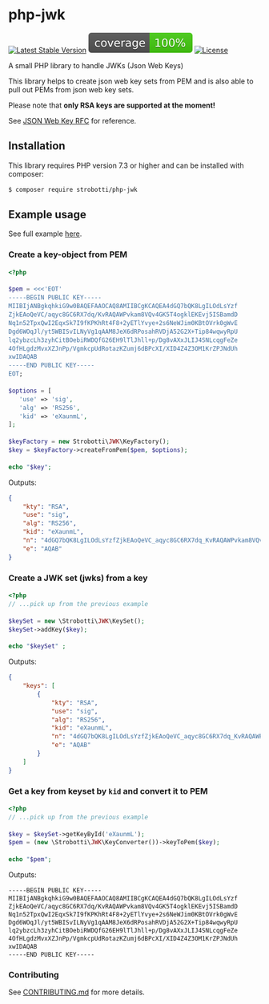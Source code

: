 # php-jwk

[![Latest Stable Version](https://poser.pugx.org/strobotti/php-jwk/v/stable)](https://packagist.org/packages/strobotti/php-jwk)
![coverage](https://raw.githubusercontent.com/Strobotti/php-jwk/gh-pages/.badges/master/coverage.svg)
[![License](https://poser.pugx.org/strobotti/php-jwk/license)](https://packagist.org/packages/strobotti/php-jwk)

A small PHP library to handle JWKs (Json Web Keys)

This library helps to create json web key sets from PEM and is also able to pull out PEMs from json web key sets.

Please note that **only RSA keys are supported at the moment!**

See [JSON Web Key RFC](https://tools.ietf.org/html/rfc7517) for reference.

## Installation

This library requires PHP version 7.3 or higher and can be installed with composer:

```bash
$ composer require strobotti/php-jwk
```

## Example usage

See full example [here](examples/full-flow.php).

### Create a key-object from PEM

```php
<?php

$pem = <<<'EOT'
-----BEGIN PUBLIC KEY-----
MIIBIjANBgkqhkiG9w0BAQEFAAOCAQ8AMIIBCgKCAQEA4dGQ7bQK8LgILOdLsYzf
ZjkEAoQeVC/aqyc8GC6RX7dq/KvRAQAWPvkam8VQv4GK5T4ogklEKEvj5ISBamdD
Nq1n52TpxQwI2EqxSk7I9fKPKhRt4F8+2yETlYvye+2s6NeWJim0KBtOVrk0gWvE
Dgd6WOqJl/yt5WBISvILNyVg1qAAM8JeX6dRPosahRVDjA52G2X+Tip84wqwyRpU
lq2ybzcLh3zyhCitBOebiRWDQfG26EH9lTlJhll+p/Dg8vAXxJLIJ4SNLcqgFeZe
4OfHLgdzMvxXZJnPp/VgmkcpUdRotazKZumj6dBPcXI/XID4Z4Z3OM1KrZPJNdUh
xwIDAQAB
-----END PUBLIC KEY-----
EOT;

$options = [
   'use' => 'sig',
   'alg' => 'RS256',
   'kid' => 'eXaunmL',
];

$keyFactory = new Strobotti\JWK\KeyFactory();
$key = $keyFactory->createFromPem($pem, $options);

echo "$key";
```

Outputs:

```json
{
    "kty": "RSA",
    "use": "sig",
    "alg": "RS256",
    "kid": "eXaunmL",
    "n": "4dGQ7bQK8LgILOdLsYzfZjkEAoQeVC_aqyc8GC6RX7dq_KvRAQAWPvkam8VQv4GK5T4ogklEKEvj5ISBamdDNq1n52TpxQwI2EqxSk7I9fKPKhRt4F8-2yETlYvye-2s6NeWJim0KBtOVrk0gWvEDgd6WOqJl_yt5WBISvILNyVg1qAAM8JeX6dRPosahRVDjA52G2X-Tip84wqwyRpUlq2ybzcLh3zyhCitBOebiRWDQfG26EH9lTlJhll-p_Dg8vAXxJLIJ4SNLcqgFeZe4OfHLgdzMvxXZJnPp_VgmkcpUdRotazKZumj6dBPcXI_XID4Z4Z3OM1KrZPJNdUhxw",
    "e": "AQAB"
}
```

### Create a JWK set (jwks) from a key

```php
<?php
// ...pick up from the previous example

$keySet = new \Strobotti\JWK\KeySet();
$keySet->addKey($key);

echo "$keySet" ;

```

Outputs:

```json
{
    "keys": [
        {
            "kty": "RSA",
            "use": "sig",
            "alg": "RS256",
            "kid": "eXaunmL",
            "n": "4dGQ7bQK8LgILOdLsYzfZjkEAoQeVC_aqyc8GC6RX7dq_KvRAQAWPvkam8VQv4GK5T4ogklEKEvj5ISBamdDNq1n52TpxQwI2EqxSk7I9fKPKhRt4F8-2yETlYvye-2s6NeWJim0KBtOVrk0gWvEDgd6WOqJl_yt5WBISvILNyVg1qAAM8JeX6dRPosahRVDjA52G2X-Tip84wqwyRpUlq2ybzcLh3zyhCitBOebiRWDQfG26EH9lTlJhll-p_Dg8vAXxJLIJ4SNLcqgFeZe4OfHLgdzMvxXZJnPp_VgmkcpUdRotazKZumj6dBPcXI_XID4Z4Z3OM1KrZPJNdUhxw",
            "e": "AQAB"
        }
    ]
}
```

### Get a key from keyset by `kid` and convert it to PEM

```php
<?php
// ...pick up from the previous example

$key = $keySet->getKeyById('eXaunmL');
$pem = (new \Strobotti\JWK\KeyConverter())->keyToPem($key);

echo "$pem";

```

Outputs:

```text
-----BEGIN PUBLIC KEY-----
MIIBIjANBgkqhkiG9w0BAQEFAAOCAQ8AMIIBCgKCAQEA4dGQ7bQK8LgILOdLsYzf
ZjkEAoQeVC/aqyc8GC6RX7dq/KvRAQAWPvkam8VQv4GK5T4ogklEKEvj5ISBamdD
Nq1n52TpxQwI2EqxSk7I9fKPKhRt4F8+2yETlYvye+2s6NeWJim0KBtOVrk0gWvE
Dgd6WOqJl/yt5WBISvILNyVg1qAAM8JeX6dRPosahRVDjA52G2X+Tip84wqwyRpU
lq2ybzcLh3zyhCitBOebiRWDQfG26EH9lTlJhll+p/Dg8vAXxJLIJ4SNLcqgFeZe
4OfHLgdzMvxXZJnPp/VgmkcpUdRotazKZumj6dBPcXI/XID4Z4Z3OM1KrZPJNdUh
xwIDAQAB
-----END PUBLIC KEY-----
```

### Contributing

See [CONTRIBUTING.md](CONTRIBUTING.md) for more details.
